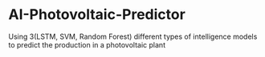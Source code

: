 # AI-Photovoltaic-Predictor
Using 3(LSTM, SVM, Random Forest) different types of intelligence models to predict the production in a photovoltaic plant
